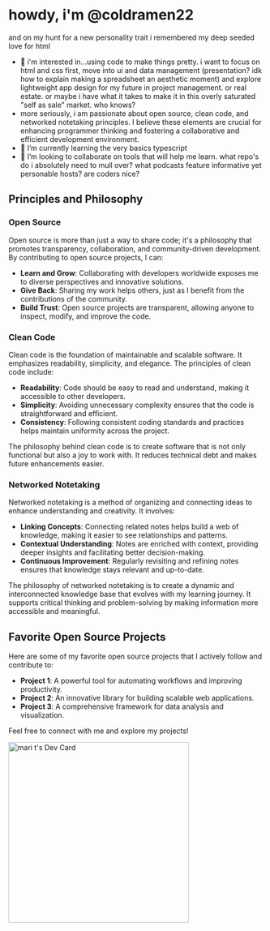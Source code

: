 # howdy, i'm  @coldramen22 
and on my hunt for a new personality trait i remembered my deep seeded love for html

- 👀 i'm interested in...using code to make things pretty. i want to focus on html and css first, move into ui and data management (presentation? idk how to explain making a spreadsheet an aesthetic moment) and explore lightweight app design for my future in project management. or real estate. or maybe i have what it takes to make it in this overly saturated "self as sale" market. who knows?
-   more seriously, i am passionate about open source, clean code, and networked notetaking principles. I believe these elements are crucial for enhancing programmer thinking and fostering a collaborative and efficient development environment.
- 🌱 I’m currently learning the very basics typescript
- 💞️ I’m looking to collaborate on tools that will help me learn. what repo's do i absolutely need to mull over? what podcasts feature informative yet personable hosts? are coders nice?


## Principles and Philosophy

### Open Source

Open source is more than just a way to share code; it's a philosophy that promotes transparency, collaboration, and community-driven development. By contributing to open source projects, I can:

- **Learn and Grow**: Collaborating with developers worldwide exposes me to diverse perspectives and innovative solutions.
- **Give Back**: Sharing my work helps others, just as I benefit from the contributions of the community.
- **Build Trust**: Open source projects are transparent, allowing anyone to inspect, modify, and improve the code.

### Clean Code

Clean code is the foundation of maintainable and scalable software. It emphasizes readability, simplicity, and elegance. The principles of clean code include:

- **Readability**: Code should be easy to read and understand, making it accessible to other developers.
- **Simplicity**: Avoiding unnecessary complexity ensures that the code is straightforward and efficient.
- **Consistency**: Following consistent coding standards and practices helps maintain uniformity across the project.

The philosophy behind clean code is to create software that is not only functional but also a joy to work with. It reduces technical debt and makes future enhancements easier.

### Networked Notetaking

Networked notetaking is a method of organizing and connecting ideas to enhance understanding and creativity. It involves:

- **Linking Concepts**: Connecting related notes helps build a web of knowledge, making it easier to see relationships and patterns.
- **Contextual Understanding**: Notes are enriched with context, providing deeper insights and facilitating better decision-making.
- **Continuous Improvement**: Regularly revisiting and refining notes ensures that knowledge stays relevant and up-to-date.

The philosophy of networked notetaking is to create a dynamic and interconnected knowledge base that evolves with my learning journey. It supports critical thinking and problem-solving by making information more accessible and meaningful.

## Favorite Open Source Projects

Here are some of my favorite open source projects that I actively follow and contribute to:

- **Project 1**: A powerful tool for automating workflows and improving productivity.
- **Project 2**: An innovative library for building scalable web applications.
- **Project 3**: A comprehensive framework for data analysis and visualization.

Feel free to connect with me and explore my projects!


<a href="https://app.daily.dev/coldramen32"><img src="https://api.daily.dev/devcards/v2/V0ElxwSseI2CKVm03xVKC.png?type=default&r=ian" width="356" alt="mari t's Dev Card"/></a>

<!---
coldramen22/coldramen22 is a ✨ special ✨ repository because its `README.md` (this file) appears on your GitHub profile.
You can click the Preview link to take a look at your changes.
--->
